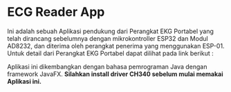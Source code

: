 # ECG Reader App

Ini adalah sebuah Aplikasi pendukung dari Perangkat EKG Portabel yang telah dirancang sebelumnya dengan mikrokontroller ESP32 dan Modul AD8232, dan diterima oleh perangkat penerima yang menggunakan ESP-01. 
Untuk detail dari Perangkat EKG Portabel dapat dilihat pada link berikut : 

Aplikasi ini dikembangkan dengan bahasa pemrograman Java dengan framework JavaFX. **Silahkan install driver CH340 sebelum mulai memakai Aplikasi ini.**
